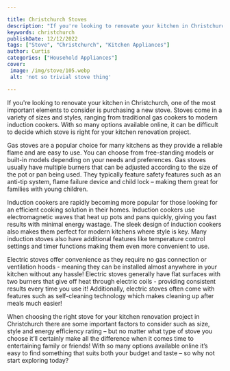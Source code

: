 ```yaml
---

title: Christchurch Stoves
description: "If you're looking to renovate your kitchen in Christchurch, one of the most important elements to consider is purchasing a new sto...check it out to learn"
keywords: christchurch
publishDate: 12/12/2022
tags: ["Stove", "Christchurch", "Kitchen Appliances"]
author: Curtis
categories: ["Household Appliances"]
cover: 
 image: /img/stove/105.webp
 alt: 'not so trivial stove thing'

---
```


If you're looking to renovate your kitchen in Christchurch, one of the most important elements to consider is purchasing a new stove. Stoves come in a variety of sizes and styles, ranging from traditional gas cookers to modern induction cookers. With so many options available online, it can be difficult to decide which stove is right for your kitchen renovation project. 

Gas stoves are a popular choice for many kitchens as they provide a reliable flame and are easy to use. You can choose from free-standing models or built-in models depending on your needs and preferences. Gas stoves usually have multiple burners that can be adjusted according to the size of the pot or pan being used. They typically feature safety features such as an anti-tip system, flame failure device and child lock – making them great for families with young children. 

Induction cookers are rapidly becoming more popular for those looking for an efficient cooking solution in their homes. Induction cookers use electromagnetic waves that heat up pots and pans quickly, giving you fast results with minimal energy wastage. The sleek design of induction cookers also makes them perfect for modern kitchens where style is key. Many induction stoves also have additional features like temperature control settings and timer functions making them even more convenient to use. 

Electric stoves offer convenience as they require no gas connection or ventilation hoods - meaning they can be installed almost anywhere in your kitchen without any hassle! Electric stoves generally have flat surfaces with two burners that give off heat through electric coils - providing consistent results every time you use it! Additionally, electric stoves often come with features such as self-cleaning technology which makes cleaning up after meals much easier! 

When choosing the right stove for your kitchen renovation project in Christchurch there are some important factors to consider such as size, style and energy efficiency rating – but no matter what type of stove you choose it’ll certainly make all the difference when it comes time to entertaining family or friends! With so many options available online it’s easy to find something that suits both your budget and taste – so why not start exploring today?
